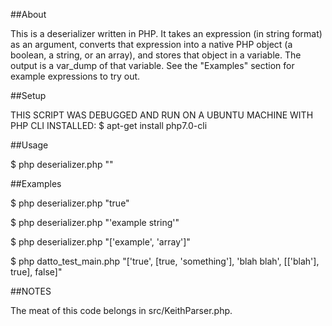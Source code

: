 ##About

This is a deserializer written in PHP. It takes an expression (in string format) as an argument, converts that expression into a native PHP object (a boolean, a string, or an array), and stores that object in a variable. The output is a var_dump of that variable. See the "Examples" section for example expressions to try out.

##Setup

THIS SCRIPT WAS DEBUGGED AND RUN ON A UBUNTU MACHINE WITH PHP CLI INSTALLED:
$ apt-get install php7.0-cli

##Usage

$ php deserializer.php "<expression>"

##Examples

$ php deserializer.php "true"

$ php deserializer.php "'example string'"

$ php deserializer.php "['example', 'array']"

$ php datto_test_main.php "['true', [true, 'something'], 'blah blah', [['blah'], true], false]"

##NOTES

The meat of this code belongs in src/KeithParser.php.
